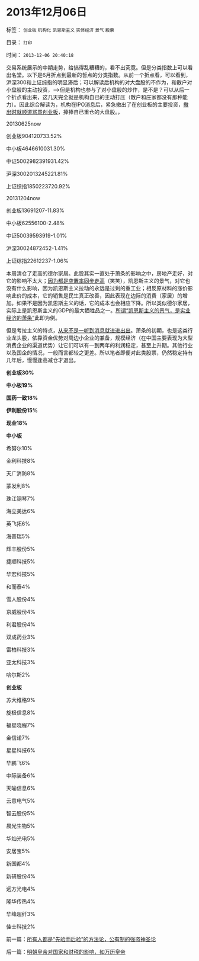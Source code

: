 # 2013年12月06日

标签： `创业板` `机构化` `凯恩斯主义` `实体经济` `景气` `股票` 

目录： `打印`

时间： `2013-12-06 20:40:18`

交易系统展示的中期走势，给搞得乱糟糟的，看不出究竟。但是分类指数上可以看出名堂。以下是6月折点到最新的哲点的分类指数。从前一个折点看，可以看到，沪深300和上证综指的明显滞后；可以解读后机构的对大盘股的不作为，和散户对小盘股的主动投资，——>但是机构也参与了对小盘股的炒作，是不是？可以从后一个折点看出来，这几天完全就是机构自已的主动打压（散户和庄家都没有那种能力）。因此综合解读为，机构在IPO消息后，紧急撤出了在创业板的主要投资，[撤出时就顺道骂骂创业板](../../../2013/12/5/“天灾人祸妖孽生，防左，防贼，防股神”.md)，捧捧自已重仓的大盘股。，

20130625now

创业板904120733.52%

中小板4646610031.30%

中证5002982391931.42%

沪深3002013245221.81%

上证综指1850223720.92%

20131204now

创业板13691207-11.83%

中小板62556100-2.48%

中证50039593919-1.01%

沪深30024872452-1.41%

上证综指22612237-1.06%

本周清仓了走高的德尔家居。此股其实一直处于萧条的影响之中，房地产走好，对它的影响不太大；[因为都是空置率同步走高](../../../2007/9/27/减少房地产泡沫破裂危害的上中下策.md)（笑笑），凯恩斯主义的景气，对它也没有什么影响，因为凯恩斯主义拉动的永远是过剩的重工业；相反原材料的涨价影响此价的成本，它的销售是民生真正改善，因此表现在边际的消费（家居）的增加。如果不是因为凯恩斯主义的话，它的成本也会相应下降。所以类似德尔家居，实际上是凯恩斯主义的GDP的最大牺牲品之一。[所谓“凯恩斯主义的景气，是实业经济的萧条”](../../../2012/7/24/金融垄断才会造成“生产过剩”和有含意的通货膨胀.md)此即为例。

但是考拉主义的特点，[从来不是一听到消息就进进出出](../../../2013/1/9/庄家只能逢跌买熊股，不能靠内幕赚钱，一般没有内幕消息.md)。萧条的初期，也是这类行业龙头股，依靠资金优势对周边小企业的兼备，规模经济（在中国主要表现为大型消费企业的渠道优势）让它们可以有一到两年的利润稳定，甚至上升期。其他行业以及国企的情况，一般而言都较之更差。所以笔者即便对此类股票，仍然稳定持有几年后，慢慢逢高减仓才退出。

**创业板30%**

**中小板19%**

**国药一致18%**

**伊利股份15%**

**现金18%**

**中小板**

希努尔10%

金利科技8%

天广消防8%

蒙发利8%

珠江钢琴7%

海立美达6%

英飞拓6%

海普瑞5%

辉丰股份5%

捷顺科技5%

华宏科技5%

和而泰4%

雪人股份4%

京威股份4%

利君股份4%

双成药业3%

雷柏科技3%

亚太科技3%

哈尔斯2%

**创业板**

苏大维格9%

旋极信息8%

福星晓程7%

金信诺7%

星星科技6%

华鹏飞6%

中际装备6%

天喻信息6%

云意电气5%

智云股份5%

晨光生物5%

华灿光电5%

安居宝5%

新国都4%

新研股份4%

远方光电4%

隆华传热4%

华峰超纤3%

佳士科技2%



前一篇：[所有人都是“先验而后验”的方法论，公有制的强盗神圣论](../../../2013/12/6/所有人都是“先验而后验”的方法论，公有制的强盗神圣论.md)

后一篇：[明朝皇帝对国家和财税的影响，如万历皇帝](../../../2013/12/7/明朝皇帝对国家和财税的影响，如万历皇帝.md)